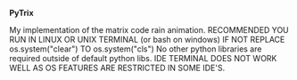 **PyTrix**

My implementation of the matrix code rain animation.
RECOMMENDED YOU RUN IN LINUX OR UNIX TERMINAL (or bash on windows) IF NOT REPLACE os.system("clear") TO os.system("cls")
No other python libraries are required outside of default python libs.
IDE TERMINAL DOES NOT WORK WELL AS OS FEATURES ARE RESTRICTED IN SOME IDE'S.
